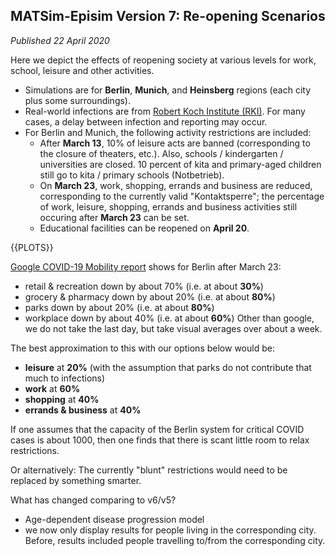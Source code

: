 ## MATSim-Episim Version 7: Re-opening Scenarios

_Published 22 April 2020_

Here we depict the effects of reopening society at various levels for work, school, leisure and other activities.

- Simulations are for **Berlin**, **Munich**, and **Heinsberg** regions (each city plus some surroundings).
- Real-world infections are from [Robert Koch Institute (RKI)](https://npgeo-corona-npgeo-de.hub.arcgis.com/datasets/dd4580c810204019a7b8eb3e0b329dd6_0). For many cases, a delay between infection and reporting may occur.
- For Berlin and Munich, the following activity restrictions are included:
  - After **March 13**, 10% of leisure acts are banned (corresponding to the closure of theaters, etc.). Also, schools / kindergarten / universities are closed. 10 percent of kita and primary-aged children still go to kita / primary schools (Notbetrieb).
  - On **March 23**, work, shopping, errands and business are reduced, corresponding to the currently valid "Kontaktsperre"; the percentage of work, leisure, shopping, errands and business activities still occuring after **March 23** can be set.
  - Educational facilities can be reopened on **April 20**.

{{PLOTS}}

[Google COVID-19 Mobility report](https://google.com/covid19/mobility) shows for Berlin after March 23:

- retail & recreation down by about 70% (i.e. at about **30%**)
- grocery & pharmacy down by about 20% (i.e. at about **80%**)
- parks down by about 20% (i.e. at about **80%**)
- workplace down by about 40% (i.e. at about **60%**)
  Other than google, we do not take the last day, but take visual averages over about a week.

The best approximation to this with our options below would be:

- **leisure** at **20%** (with the assumption that parks do not contribute that much to infections)
- **work** at **60%**
- **shopping** at **40%**
- **errands & business** at **40%**

If one assumes that the capacity of the Berlin system for critical COVID cases is about 1000, then one finds that there is scant little room to relax restrictions.

Or alternatively: The currently "blunt" restrictions would need to be replaced by something smarter.

What has changed comparing to v6/v5?
- Age-dependent disease progression model
- we now only display results for people living in the corresponding city. Before, results included people travelling to/from the corresponding city.
